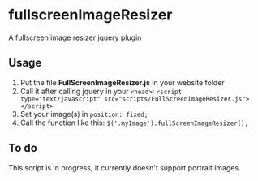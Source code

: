# fullscreenImageResizer
A fullscreen image resizer jquery plugin 

## Usage
1. Put the file **FullScreenImageResizer.js** in your website folder
2. Call it after calling jquery in your `<head>`: `<script type="text/javascript" src="scripts/FullScreenImageResizer.js"></script>`
3. Set your image(s) in `position: fixed;`
4. Call the function like this: `$('.myImage').fullScreenImageResizer();`

## To do
This script is in progress, it currently doesn't support portrait images.
